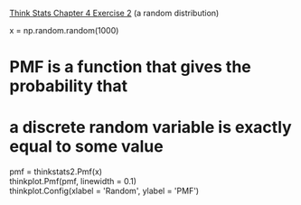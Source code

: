 [Think Stats Chapter 4 Exercise 2](http://greenteapress.com/thinkstats2/html/thinkstats2005.html#toc41) (a random distribution)

x = np.random.random(1000)  
# PMF is a function that gives the probability that   
# a discrete random variable is exactly equal to some value  
pmf = thinkstats2.Pmf(x)  
thinkplot.Pmf(pmf, linewidth = 0.1)  
thinkplot.Config(xlabel = 'Random', ylabel = 'PMF')  
